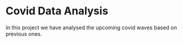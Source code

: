 # Covid Data Analysis
In this project we have analysed the upcoming covid waves based on previous ones.
